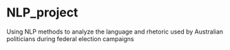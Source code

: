 # NLP_project
Using NLP methods to analyze the language and rhetoric used by Australian politicians during federal election campaigns
